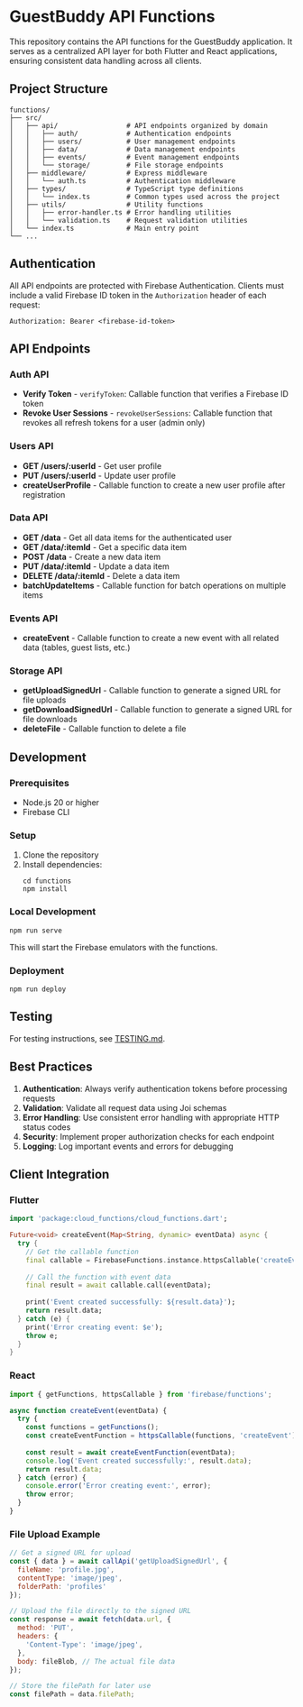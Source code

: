 # GuestBuddy API Functions

This repository contains the API functions for the GuestBuddy application. It serves as a centralized API layer for both Flutter and React applications, ensuring consistent data handling across all clients.

## Project Structure

```
functions/
├── src/
│   ├── api/                 # API endpoints organized by domain
│   │   ├── auth/            # Authentication endpoints
│   │   ├── users/           # User management endpoints
│   │   ├── data/            # Data management endpoints
│   │   ├── events/          # Event management endpoints
│   │   └── storage/         # File storage endpoints
│   ├── middleware/          # Express middleware
│   │   └── auth.ts          # Authentication middleware
│   ├── types/               # TypeScript type definitions
│   │   └── index.ts         # Common types used across the project
│   ├── utils/               # Utility functions
│   │   ├── error-handler.ts # Error handling utilities
│   │   └── validation.ts    # Request validation utilities
│   └── index.ts             # Main entry point
└── ...
```

## Authentication

All API endpoints are protected with Firebase Authentication. Clients must include a valid Firebase ID token in the `Authorization` header of each request:

```
Authorization: Bearer <firebase-id-token>
```

## API Endpoints

### Auth API

- **Verify Token** - `verifyToken`: Callable function that verifies a Firebase ID token
- **Revoke User Sessions** - `revokeUserSessions`: Callable function that revokes all refresh tokens for a user (admin only)

### Users API

- **GET /users/:userId** - Get user profile
- **PUT /users/:userId** - Update user profile
- **createUserProfile** - Callable function to create a new user profile after registration

### Data API

- **GET /data** - Get all data items for the authenticated user
- **GET /data/:itemId** - Get a specific data item
- **POST /data** - Create a new data item
- **PUT /data/:itemId** - Update a data item
- **DELETE /data/:itemId** - Delete a data item
- **batchUpdateItems** - Callable function for batch operations on multiple items

### Events API

- **createEvent** - Callable function to create a new event with all related data (tables, guest lists, etc.)

### Storage API

- **getUploadSignedUrl** - Callable function to generate a signed URL for file uploads
- **getDownloadSignedUrl** - Callable function to generate a signed URL for file downloads
- **deleteFile** - Callable function to delete a file

## Development

### Prerequisites

- Node.js 20 or higher
- Firebase CLI

### Setup

1. Clone the repository
2. Install dependencies:
   ```
   cd functions
   npm install
   ```

### Local Development

```
npm run serve
```

This will start the Firebase emulators with the functions.

### Deployment

```
npm run deploy
```

## Testing

For testing instructions, see [TESTING.md](TESTING.md).

## Best Practices

1. **Authentication**: Always verify authentication tokens before processing requests
2. **Validation**: Validate all request data using Joi schemas
3. **Error Handling**: Use consistent error handling with appropriate HTTP status codes
4. **Security**: Implement proper authorization checks for each endpoint
5. **Logging**: Log important events and errors for debugging

## Client Integration

### Flutter

```dart
import 'package:cloud_functions/cloud_functions.dart';

Future<void> createEvent(Map<String, dynamic> eventData) async {
  try {
    // Get the callable function
    final callable = FirebaseFunctions.instance.httpsCallable('createEvent');
    
    // Call the function with event data
    final result = await callable.call(eventData);
    
    print('Event created successfully: ${result.data}');
    return result.data;
  } catch (e) {
    print('Error creating event: $e');
    throw e;
  }
}
```

### React

```javascript
import { getFunctions, httpsCallable } from 'firebase/functions';

async function createEvent(eventData) {
  try {
    const functions = getFunctions();
    const createEventFunction = httpsCallable(functions, 'createEvent');
    
    const result = await createEventFunction(eventData);
    console.log('Event created successfully:', result.data);
    return result.data;
  } catch (error) {
    console.error('Error creating event:', error);
    throw error;
  }
}
```

### File Upload Example

```javascript
// Get a signed URL for upload
const { data } = await callApi('getUploadSignedUrl', {
  fileName: 'profile.jpg',
  contentType: 'image/jpeg',
  folderPath: 'profiles'
});

// Upload the file directly to the signed URL
const response = await fetch(data.url, {
  method: 'PUT',
  headers: {
    'Content-Type': 'image/jpeg',
  },
  body: fileBlob, // The actual file data
});

// Store the filePath for later use
const filePath = data.filePath;
``` 